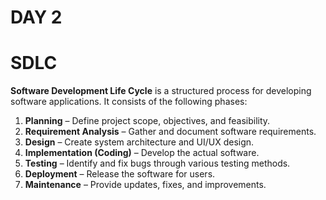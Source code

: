 # DAY 2

# SDLC
**Software Development Life Cycle** is a structured process for developing software applications. It consists of the following phases:  

1. **Planning** – Define project scope, objectives, and feasibility.  
2. **Requirement Analysis** – Gather and document software requirements.  
3. **Design** – Create system architecture and UI/UX design.  
4. **Implementation (Coding)** – Develop the actual software.  
5. **Testing** – Identify and fix bugs through various testing methods.  
6. **Deployment** – Release the software for users.  
7. **Maintenance** – Provide updates, fixes, and improvements.